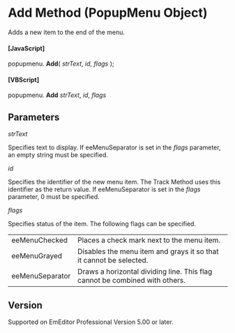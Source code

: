 # Add Method (PopupMenu Object)

Adds a new item to the end of the menu.

#### \[JavaScript\]

popupmenu. **Add**( _strText_, _id_, _flags_ );

#### \[VBScript\]

popupmenu. **Add** _strText_, _id_, _flags_

## Parameters

_strText_

Specifies text to display. If eeMenuSeparator is set in the _flags_ parameter, an empty string must be specified.

_id_

Specifies the identifier of the new menu item. The Track Method uses this identifier as the return value. If eeMenuSeparator is set in the _flags_ parameter, 0 must be specified.

_flags_

Specifies status of the item. The following flags can be specified.

|     |     |
| --- | --- |
| eeMenuChecked | Places a check mark next to the menu item. |
| eeMenuGrayed | Disables the menu item and grays it so that it cannot be selected. |
| eeMenuSeparator | Draws a horizontal dividing line. This flag cannot be combined with others. |

## Version

Supported on EmEditor Professional Version 5.00 or later.
